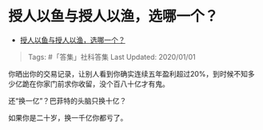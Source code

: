 # 授人以鱼与授人以渔，选哪一个？

- [授人以鱼与授人以渔，选哪一个？](https://www.zhihu.com/question/352313278/answer/958207824)

>Tags: #「答集」社科答集
>Last Updated: 2020/01/01

你晒出你的交易记录，让别人看到你确实连续五年盈利超过20%，到时候不知多少亿跪在你家门前求你收留，没个百八十亿才有鬼。

还“换一亿”？巴菲特的头脑只换十亿？

如果你是二十岁，换一千亿你都亏了。